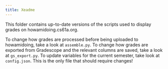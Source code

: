 ```yaml
---
title: Xeadme
---
```


This folder contains up-to-date versions of the scripts used to display grades on howamidoing.cs61a.org.

To change how grades are processed before being uploaded to howamidoing, take a look at `assemble.py`. To change how grades are exported from Gradescope and the relevant columns are saved, take a look at `gs_export.py`. To update variables for the current semester, take look at `config.json`. This is the only file that should require changes!
